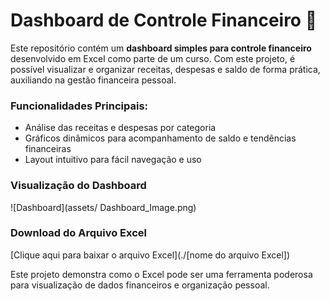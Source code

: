 # Dashboard de Controle Financeiro 💼

Este repositório contém um **dashboard simples para controle financeiro** desenvolvido em Excel como parte de um curso. Com este projeto, é possível visualizar e organizar receitas, despesas e saldo de forma prática, auxiliando na gestão financeira pessoal.

### Funcionalidades Principais:
- Análise das receitas e despesas por categoria
- Gráficos dinâmicos para acompanhamento de saldo e tendências financeiras
- Layout intuitivo para fácil navegação e uso

### Visualização do Dashboard
![Dashboard](assets/ Dashboard_Image.png)

### Download do Arquivo Excel
[Clique aqui para baixar o arquivo Excel](./[nome do arquivo Excel])

Este projeto demonstra como o Excel pode ser uma ferramenta poderosa para visualização de dados financeiros e organização pessoal.
